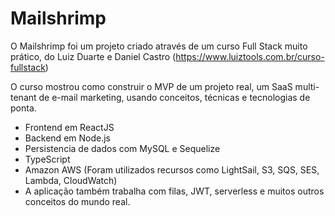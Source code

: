 # Mailshrimp
O Mailshrimp foi um projeto criado através de um curso Full Stack muito prático, do Luiz Duarte e Daniel Castro (https://www.luiztools.com.br/curso-fullstack)

O curso mostrou como construir o MVP de um projeto real, um SaaS multi-tenant de e-mail marketing, usando conceitos, técnicas e tecnologias de ponta.

 - Frontend em ReactJS
 - Backend em Node.js
 - Persistencia de dados com MySQL e Sequelize
 - TypeScript
 - Amazon AWS (Foram utilizados recursos como LightSail, S3, SQS, SES, Lambda, CloudWatch)
 - A aplicação também trabalha com filas, JWT, serverless e muitos outros conceitos do mundo real.
